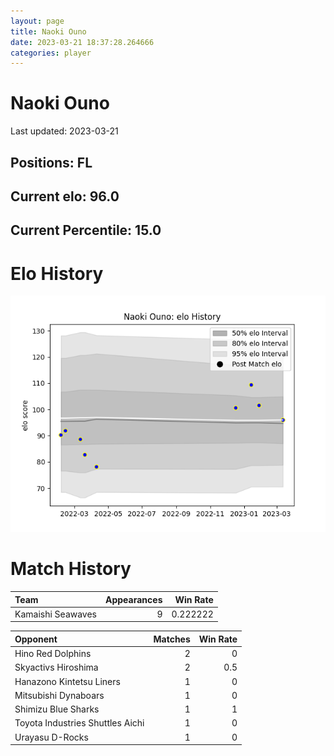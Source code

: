 ```yaml
---  
layout: page  
title: Naoki Ouno  
date: 2023-03-21 18:37:28.264666  
categories: player  
---
```

# Naoki Ouno


Last updated: 2023-03-21
## Positions: FL

## Current elo: 96.0

## Current Percentile: 15.0

# Elo History


![elo history](history_NaokiOuno.png)
# Match History


| Team              |   Appearances |   Win Rate |
|:------------------|--------------:|-----------:|
| Kamaishi Seawaves |             9 |   0.222222 |

| Opponent                         |   Matches |   Win Rate |
|:---------------------------------|----------:|-----------:|
| Hino Red Dolphins                |         2 |        0   |
| Skyactivs Hiroshima              |         2 |        0.5 |
| Hanazono Kintetsu Liners         |         1 |        0   |
| Mitsubishi Dynaboars             |         1 |        0   |
| Shimizu Blue Sharks              |         1 |        1   |
| Toyota Industries Shuttles Aichi |         1 |        0   |
| Urayasu D-Rocks                  |         1 |        0   |